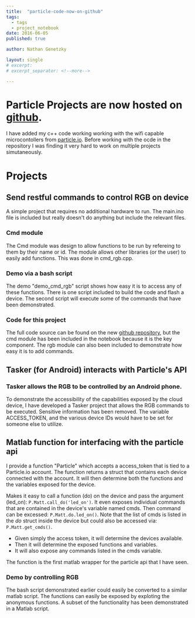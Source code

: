 ```yaml
---
title:  "particle-code-now-on-github"
tags:
  - tags
  - project_notebook
date: 2016-06-05
published: true

author: Nathan Genetzky

layout: single
# excerpt:
# excerpt_separator: <!--more-->

---
```



# Particle Projects are now hosted on [github][1].

I have added my c++ code working working with the wifi capable microcontollers
from [particle.io](particle.io). Before working with the ocde in the repository
I was finding it very hard to work on multiple projects simutaneously. 

# Projects 

## Send restful commands to control RGB on device

A simple project that requires no additional hardware to run. The main.ino file
is included but really doesn't do anything but include the relevant files.

### Cmd module

The Cmd module was design to allow functions to be run by refereing to them by
their name or id. The module allows other libraries (or the user) to easily add
functions. This was done in cmd\_rgb.cpp.

### Demo via a bash script

The demo "demo\_cmd_rgb" script shows how easy it is to access any of these
functions. There is one script included to build the code and flash a device.
The second script will execute some of the commands that have been demonstrated.

### Code for this project

The full code source can be found on the new [github repository][1], but the
cmd module has been included in the notebook because it is the key component. The
rgb module can also been included to demonstrate how easy it is to add commands.

## Tasker (for Android) interacts with Particle's API

### Tasker allows the RGB to be controlled by an Android phone.

To demonstrate the accessibility of the capabilities exposed by the cloud device,
I have developed a Tasker project that allows the RGB commands to be executed.
Sensitive information has been removed. The variable ACCESS_TOKEN, and the various
device IDs would have to be set for someone else to utilize.

## Matlab function for interfacing with the particle api

I provide a function "Particle" which accepts a access_token that is tied to a
Particle.io account. The function returns a struct that contains each device
connected with the account. It will then determine both the functions and the
variables exposed for the device.

Makes it easy to call a function (do) on the device and pass the argument (led_on):
`P.Matt.call_do('led_on')`. It even exposes individual commands that are
contained in the device's variable named cmds. Then command can be excessed:
`P.Matt.do.led_on()`. Note that the list of cmds is listed in the *do* struct 
inside the device but could also be accessed via: `P.Matt.get_cmds()`.

- Given simply the access token, it will determine the devices available.
- Then it will determine the exposed functions and variables.
- It will also expose any commands listed in the cmds variable.

The function is the first matlab wrapper for the particle api that I have seen.

### Demo by controlling RGB

The bash script demonstrated earlier could easily be converted to a similar
matlab script. The functions can easily be exposed by exploting the anonymous
functions. A subset of the functionality has been demonstrated in a Matlab script.

[1]: https://github.com/NGenetzky/particle-projects
